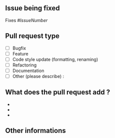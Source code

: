 ## **Issue being fixed**
Fixes #*IssueNumber*

## **Pull request type**
- [ ] Bugfix
- [ ] Feature
- [ ] Code style update (formatting, renaming)
- [ ] Refactoring
- [ ] Documentation
- [ ] Other (please describe) :

## **What does the pull request add ?**
-
-
-

## **Other informations**
